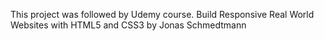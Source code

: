This project was followed by Udemy course. Build Responsive Real World Websites with HTML5 and CSS3 by Jonas Schmedtmann
